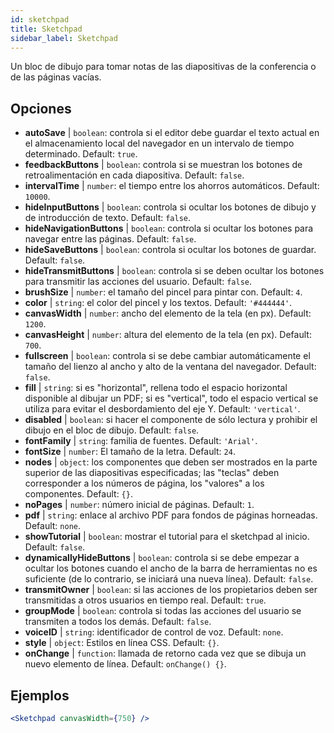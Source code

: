 ```yaml
---
id: sketchpad 
title: Sketchpad
sidebar_label: Sketchpad
---
```


Un bloc de dibujo para tomar notas de las diapositivas de la conferencia o de las páginas vacías.

## Opciones

* __autoSave__ | `boolean`: controla si el editor debe guardar el texto actual en el almacenamiento local del navegador en un intervalo de tiempo determinado. Default: `true`.
* __feedbackButtons__ | `boolean`: controla si se muestran los botones de retroalimentación en cada diapositiva. Default: `false`.
* __intervalTime__ | `number`: el tiempo entre los ahorros automáticos. Default: `10000`.
* __hideInputButtons__ | `boolean`: controla si ocultar los botones de dibujo y de introducción de texto. Default: `false`.
* __hideNavigationButtons__ | `boolean`: controla si ocultar los botones para navegar entre las páginas. Default: `false`.
* __hideSaveButtons__ | `boolean`: controla si ocultar los botones de guardar. Default: `false`.
* __hideTransmitButtons__ | `boolean`: controla si se deben ocultar los botones para transmitir las acciones del usuario. Default: `false`.
* __brushSize__ | `number`: el tamaño del pincel para pintar con. Default: `4`.
* __color__ | `string`: el color del pincel y los textos. Default: `'#444444'`.
* __canvasWidth__ | `number`: ancho del elemento de la tela (en px). Default: `1200`.
* __canvasHeight__ | `number`: altura del elemento de la tela (en px). Default: `700`.
* __fullscreen__ | `boolean`: controla si se debe cambiar automáticamente el tamaño del lienzo al ancho y alto de la ventana del navegador. Default: `false`.
* __fill__ | `string`: si es "horizontal", rellena todo el espacio horizontal disponible al dibujar un PDF; si es "vertical", todo el espacio vertical se utiliza para evitar el desbordamiento del eje Y. Default: `'vertical'`.
* __disabled__ | `boolean`: si hacer el componente de sólo lectura y prohibir el dibujo en el bloc de dibujo. Default: `false`.
* __fontFamily__ | `string`: familia de fuentes. Default: `'Arial'`.
* __fontSize__ | `number`: El tamaño de la letra. Default: `24`.
* __nodes__ | `object`: los componentes que deben ser mostrados en la parte superior de las diapositivas especificadas; las "teclas" deben corresponder a los números de página, los "valores" a los componentes. Default: `{}`.
* __noPages__ | `number`: número inicial de páginas. Default: `1`.
* __pdf__ | `string`: enlace al archivo PDF para fondos de páginas horneadas. Default: `none`.
* __showTutorial__ | `boolean`: mostrar el tutorial para el sketchpad al inicio. Default: `false`.
* __dynamicallyHideButtons__ | `boolean`: controla si se debe empezar a ocultar los botones cuando el ancho de la barra de herramientas no es suficiente (de lo contrario, se iniciará una nueva línea). Default: `false`.
* __transmitOwner__ | `boolean`: si las acciones de los propietarios deben ser transmitidas a otros usuarios en tiempo real. Default: `true`.
* __groupMode__ | `boolean`: controla si todas las acciones del usuario se transmiten a todos los demás. Default: `false`.
* __voiceID__ | `string`: identificador de control de voz. Default: `none`.
* __style__ | `object`: Estilos en línea CSS. Default: `{}`.
* __onChange__ | `function`: llamada de retorno cada vez que se dibuja un nuevo elemento de línea. Default: `onChange() {}`.


## Ejemplos

```jsx live
<Sketchpad canvasWidth={750} />
```

